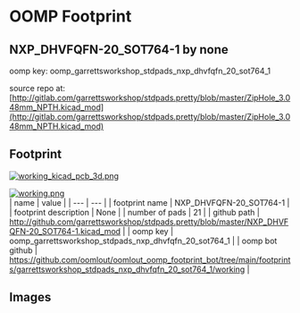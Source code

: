 # OOMP Footprint  
## NXP_DHVFQFN-20_SOT764-1  by none  
  
oomp key: oomp_garrettsworkshop_stdpads_nxp_dhvfqfn_20_sot764_1  
  
source repo at: [http://gitlab.com/garrettsworkshop/stdpads.pretty/blob/master/ZipHole_3.048mm_NPTH.kicad_mod](http://gitlab.com/garrettsworkshop/stdpads.pretty/blob/master/ZipHole_3.048mm_NPTH.kicad_mod)  
## Footprint  
  
[![working_kicad_pcb_3d.png](working_kicad_pcb_3d_600.png)](working_kicad_pcb_3d.png)  
  
[![working.png](working_600.png)](working.png)  
| name | value | 
| --- | --- | 
| footprint name | NXP_DHVFQFN-20_SOT764-1 | 
| footprint description | None | 
| number of pads | 21 | 
| github path | http://github.com/garrettsworkshop/stdpads.pretty/blob/master/NXP_DHVFQFN-20_SOT764-1.kicad_mod | 
| oomp key | oomp_garrettsworkshop_stdpads_nxp_dhvfqfn_20_sot764_1 | 
| oomp bot github | https://github.com/oomlout/oomlout_oomp_footprint_bot/tree/main/footprints/garrettsworkshop_stdpads_nxp_dhvfqfn_20_sot764_1/working | 
## Images  
